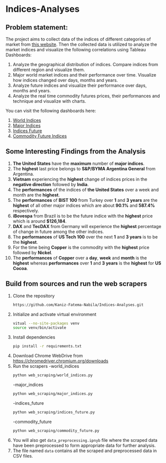 # Indices-Analyses

## Problem statement:
The project aims to collect data of the indices of different categories of market from [this website](https://www.investing.com/indices/world-indices).
Then the collected data is utilized to analyze the market indices and visualize the following correlations using Tableau Dashboards:

1. Analyze the geographical distribution of indices. Compare indices from different region and visualize them.
2. Major world market indices and their performance over time. Visualize how indices changed over days, months and years.
3. Analyze future indices and visualize their performance over days, months and years.
4. Analyze the real time commodity futures prices, their performances and technique and visualize with charts.

You can visit the following dashboards here:
1. [World Indices](https://public.tableau.com/app/profile/kaniz.fatema.nabila/viz/WorldIndices_17132836521760/Dashboard1)
2. [Major Indices](https://public.tableau.com/app/profile/kaniz.fatema.nabila/viz/MajorIndices/Dashboard1)
3. [Indices Future](https://public.tableau.com/app/profile/kaniz.fatema.nabila/viz/IndicesFuture/Dashboard1)
4. [Commodity Future Indices](https://public.tableau.com/app/profile/kaniz.fatema.nabila/viz/CommodityFutureIndices/Dashboard1)

## Some Interesting Findings from the Analysis
1. **The United States** have the **maximum** number of **major indices**.
2. The **highest** last price belongs to **S&P/BYMA Argentina General** from Argentina.
3. **Vietnam** experiencing the **highest** change of indices prices in the **negative direction** followed by **India**.
4. The **performances** of the indices of **the United States** over a week and month are the **highest**.
5. The **performances** of **BIST 100** from Turkey over **1** and **3 years** are the **highest** of all other major indices which are about **90.1%** and **587.4%** respectively.
6. **iBovespa** from Brazil is to be the future indice with the **highest** price which is around **$126,184**.
7. **DAX** and **TecDAX** from Germany will experience the **highest** percentage of change in future among the other indices.
8. The **performances** of **US Tech 100** over the next **1** and **3 years** is to be the **highest**.
9. For the time being **Copper** is the commodity with the **highest** price followed by **Nickel**.
10. The **performances** of **Copper** over a **day**, **week** and **month** is the **highest** whereas **performances** over **1** and **3 years** is the **highest** for **US Cocoa**.
     
## Build from sources and run the web scrapers
1. Clone the repository
   ```bash
   https://github.com/Kaniz-Fatema-Nabila/Indices-Analyses.git
   ```
2. Initialize and activate virtual environment
   ```bash
   vitual --no-site-packages venv
   source venv/bin/activate
   ```
3. Install dependencies
   ```bash
   pip install -r requirements.txt
   ```
4. Download Chrome WebDrive from https://chromedriver.chromium.org/downloads
5. Run the scrapers
   -world_indices
   ```bash
   python web_scraping/world_indices.py
   ```
   -major_indices
    ```bash
   python web_scraping/major_indices.py
   ```
     -indices_future
    ```bash
   python web_scraping/indices_future.py
   ```
     -commodity_future
    ```bash
   python web_scraping/commodity_future.py
   ```
6. You will also get `data_preprocessing.ipnyb` file where the scraped data have been preprocessed to form appropriate data for further analysis.
7. The file named `data` contains all the scraped and preprocessed data in CSV files.     
